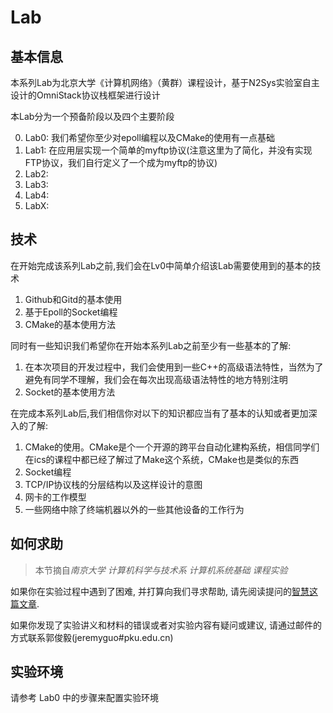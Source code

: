 # Lab

## 基本信息

本系列Lab为北京大学《计算机网络》（黄群）课程设计，基于N2Sys实验室自主设计的OmniStack协议栈框架进行设计

本Lab分为一个预备阶段以及四个主要阶段

0. Lab0: 我们希望你至少对epoll编程以及CMake的使用有一点基础
1. Lab1: 在应用层实现一个简单的myftp协议(注意这里为了简化，并没有实现FTP协议，我们自行定义了一个成为myftp的协议)
2. Lab2:  
3. Lab3:  
4. Lab4:  
5. LabX:  

## 技术

在开始完成该系列Lab之前,我们会在Lv0中简单介绍该Lab需要使用到的基本的技术

1. Github和Gitd的基本使用
2. 基于Epoll的Socket编程
3. CMake的基本使用方法

同时有一些知识我们希望你在开始本系列Lab之前至少有一些基本的了解:

1. 在本次项目的开发过程中，我们会使用到一些C++的高级语法特性，当然为了避免有同学不理解，我们会在每次出现高级语法特性的地方特别注明
2. Socket的基本使用方法

在完成本系列Lab后,我们相信你对以下的知识都应当有了基本的认知或者更加深入的了解:

1. CMake的使用。CMake是个一个开源的跨平台自动化建构系统，相信同学们在ics的课程中都已经了解过了Make这个系统，CMake也是类似的东西
2. Socket编程
3. TCP/IP协议栈的分层结构以及这样设计的意图
4. 网卡的工作模型
5. 一些网络中除了终端机器以外的一些其他设备的工作行为

## 如何求助

> 本节摘自*南京大学 计算机科学与技术系 计算机系统基础 课程实验*

如果你在实验过程中遇到了困难, 并打算向我们寻求帮助, 请先阅读提问的[智慧这篇文章](https://github.com/ryanhanwu/How-To-Ask-Questions-The-Smart-Way/blob/main/README-zh_CN.md).

如果你发现了实验讲义和材料的错误或者对实验内容有疑问或建议, 请通过邮件的方式联系郭俊毅(jeremyguo#pku.edu.cn)

## 实验环境

请参考 Lab0 中的步骤来配置实验环境
